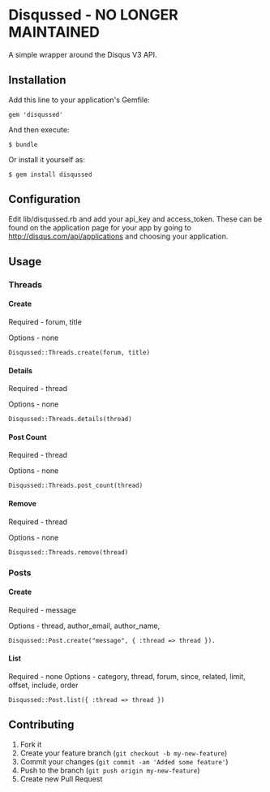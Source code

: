 # Disqussed - NO LONGER MAINTAINED

A simple wrapper around the Disqus V3 API.

## Installation

Add this line to your application's Gemfile:

    gem 'disqussed'

And then execute:

    $ bundle

Or install it yourself as:

    $ gem install disqussed

## Configuration

Edit lib/disqussed.rb and add your api_key and access_token. These can be found on the application page for your app
by going to http://disqus.com/api/applications and choosing your application.

## Usage

### Threads

#### Create

Required - forum, title

Options - none

    Disqussed::Threads.create(forum, title)

#### Details

Required - thread

Options - none

    Disqussed::Threads.details(thread)

#### Post Count

Required - thread

Options - none

    Disqussed::Threads.post_count(thread)


#### Remove

Required - thread

Options - none

    Disqussed::Threads.remove(thread)

### Posts

#### Create

Required - message

Options - thread, author_email, author_name,

    Disqussed::Post.create("message", { :thread => thread }).

#### List

Required - none
Options - category, thread, forum, since, related, limit, offset, include, order

    Disqussed::Post.list({ :thread => thread })

## Contributing

1. Fork it
2. Create your feature branch (`git checkout -b my-new-feature`)
3. Commit your changes (`git commit -am 'Added some feature'`)
4. Push to the branch (`git push origin my-new-feature`)
5. Create new Pull Request
